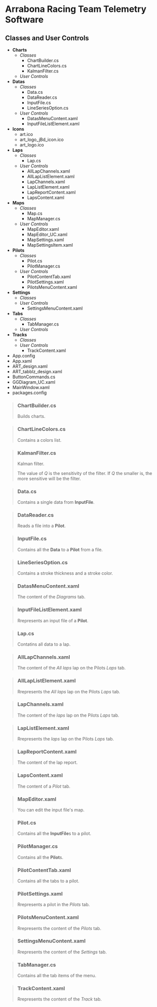 # Arrabona Racing Team Telemetry Software

## Classes and User Controls

- **Charts**
  - *Classes*
    - ChartBuilder.cs
    - ChartLineColors.cs
    - KalmanFilter.cs
  - *User Controls*
- **Datas**
  - *Classes*
    - Data.cs
    - DataReader.cs
    - InputFile.cs
    - LineSeriesOption.cs
  - *User Controls*
    - DatasMenuContent.xaml
    - InputFileListElement.xaml
- **Icons**
  - art.ico
  - art_logo_jBd_icon.ico
  - art_logo.ico
- **Laps**
  - *Classes*
    - Lap.cs
  - *User Controls*
    - AllLapChannels.xaml
    - AllLapListElement.xaml
    - LapChannels.xaml
    - LapListElement.xaml
    - LapReportContent.xaml
    - LapsContent.xaml
- **Maps**
  - *Classes*
    - Map.cs
    - MapManager.cs
  - *User Controls*
    - MapEditor.xaml
    - MapEditor_UC.xaml
    - MapSettings.xaml
    - MapSettingsItem.xaml
- **Pilots**
  - *Classes*
    - Pilot.cs
    - PilotManager.cs
  - *User Controls*
    - PilotContentTab.xaml
    - PilotSettings.xaml
    - PilotsMenuContent.xaml
- **Settings**
  - *Classes*
  - *User Controls*
    - SettingsMenuContent.xaml
- **Tabs**
  - *Classes*
    - TabManager.cs
  - *User Controls*
- **Tracks**
  - *Classes*
  - *User Controls*
    - TrackContent.xaml
- App.config
- App.xaml
- ART_design.xaml
- ART_tabblz_design.xaml
- ButtonCommands.cs
- GGDiagram_UC.xaml
- MainWindow.xaml
- packages.config

<!-- pagebreak -->

> ### ChartBuilder.cs
>
> Builds charts.

> ### ChartLineColors.cs
>
> Contains a colors list.

> ### KalmanFilter.cs
>
> Kalman filter.
>
> The value of *Q* is the sensitivity of the filter. If *Q* the smaller is, the more sensitive will be the filter.

> ### Data.cs
>
> Contains a single data from **InputFile**.

> ### DataReader.cs
>
> Reads a file into a **Pilot**.

> ### InputFile.cs
>
> Contains all the **Data** to a **Pilot** from a file.

> ### LineSeriesOption.cs
>
> Contains a stroke thickness and a stroke color.

> ### DatasMenuContent.xaml
>
> The content of the *Diagrams* tab.

> ### InputFileListElement.xaml
>
> Rrepresents an input file of a **Pilot**.

> ### Lap.cs
>
> Contatins all data to a lap.

> ### AllLapChannels.xaml
>
> The content of the *All laps* lap on the Pilots *Laps* tab.

> ### AllLapListElement.xaml
>
> Rrepresents the *All laps* lap on the Pilots *Laps* tab.

> ### LapChannels.xaml
>
> The content of the *laps* lap on the Pilots *Laps* tab.

> ### LapListElement.xaml
>
> Rrepresents the *laps* lap on the Pilots *Laps* tab.

> ### LapReportContent.xaml
>
> The content of the lap report.

> ### LapsContent.xaml
>
> The content of a *Pilot* tab.

> ### MapEditor.xaml
>
> You can edit the input file's map.

> ### Pilot.cs
>
> Contains all the **InputFile**s to a pilot.

> ### PilotManager.cs
>
> Contains all the **Pilot**s.

> ### PilotContentTab.xaml
>
> Contains all the tabs to a pilot.

> ### PilotSettings.xaml
>
> Rrepresents a pilot in the *Pilots* tab.

> ### PilotsMenuContent.xaml
>
> Rrepresents the content of the *Pilots* tab.

> ### SettingsMenuContent.xaml
>
> Rrepresents the content of the *Settings* tab.

> ### TabManager.cs
>
> Contains all the tab items of the menu.

> ### TrackContent.xaml
>
> Rrepresents the content of the *Track* tab.
